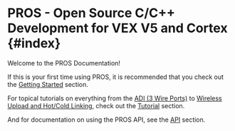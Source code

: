 # PROS - Open Source C/C++ Development for VEX V5 and Cortex {#index}

Welcome to the PROS Documentation!

If this is your first time using PROS, it is recommended that you check out the [Getting Started](docs/getting-started/index.md) section.

For topical tutorials on everything from the [ADI (3 Wire Ports)](docs/tutorials/topical/adi.md) to [Wireless Upload and Hot/Cold Linking](docs/tutorials/topical/wireless-upload.md), check out the [Tutorial](docs/tutorials/index.md) section.

And for documentation on using the PROS API, see the [API](docs/api/index.md) section.

